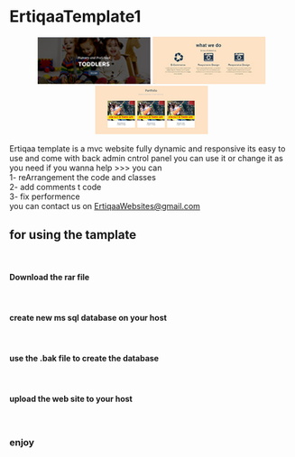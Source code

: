 # ErtiqaaTemplate1
 <p align="center">
  <img src="tamplate_1/bootstrab1/Images/main/header.jpg" width="200px" alt="tamplate 1" />
  <img src="tamplate_1/bootstrab1/Images/main/Services.jpg" width="200px" alt="tamplate 1" />
  
  <img src="tamplate_1/bootstrab1/Images/main/portfolio.jpg" width="200px" alt="tamplate 1" />
</p>




Ertiqaa template is a mvc website fully dynamic and responsive 
its easy to use and come with back admin cntrol panel
you can use it or change it as you need
if you wanna help >>> you can </br>
1- reArrangement the code and classes</br>
2- add comments t code</br>
3- fix performence</br>
you can contact us on ErtiqaaWebsites@gmail.com</br>
<h2>for using the tamplate</h2></br>
  <h4>  Download the rar file</h4></br>
   <h4> create new ms sql database on your host</h4></br>
  <h4>  use the .bak file  to create the database</h4></br>
  <h4>  upload the web site to your host</h4></br>
   <h3> enjoy</h3>
 
